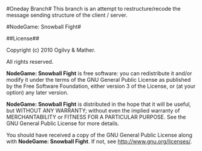 #Oneday Branch#
This branch is an attempt to restructure/recode the message sending structure of the client / server.

#NodeGame: Snowball Fight#

##License##

Copyright (c) 2010 Ogilvy & Mather.

All rights reserved.

**NodeGame: Snowball Fight** is free software: you can redistribute it and/or
modify it under the terms of the GNU General Public License as published by
the Free Software Foundation, either version 3 of the License, or
(at your option) any later version.

**NodeGame: Snowball Fight** is distributed in the hope that it will be useful,
but WITHOUT ANY WARRANTY; without even the implied warranty of
MERCHANTABILITY or FITNESS FOR A PARTICULAR PURPOSE. See the
GNU General Public License for more details.

You should have received a copy of the GNU General Public License along with
**NodeGame: Snowball Fight**. If not, see <http://www.gnu.org/licenses/>.